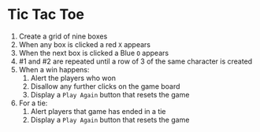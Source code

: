 # Tic Tac Toe

1. Create a grid of nine boxes
1. When any box is clicked a red `X` appears
1. When the next box is clicked a Blue `O` appears
1. #1 and #2 are repeated until a row of 3 of the same character is created
1. When a win happens:
    1. Alert the players who won
    1. Disallow any further clicks on the game board
    1. Display a `Play Again` button that resets the game
1. For a tie:
    1. Alert players that game has ended in a tie
    1. Display a `Play Again` button that resets the game
